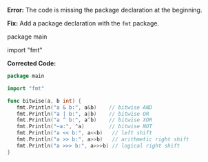 **Error:** The code is missing the package declaration at the beginning.

**Fix:** Add a package declaration with the `fmt` package.

package main

import "fmt"

**Corrected Code:**

```go
package main

import "fmt"

func bitwise(a, b int) {
   fmt.Println("a & b:", a&b)    // bitwise AND
   fmt.Println("a | b:", a|b)    // bitwise OR
   fmt.Println("a ^ b:", a^b)    // bitwise XOR
   fmt.Println("~a:", ^a)        // bitwise NOT
   fmt.Println("a << b:", a<<b)   // left shift
   fmt.Println("a >> b:", a>>b)   // arithmetic right shift
   fmt.Println("a >>> b:", a>>>b) // logical right shift
}
```
